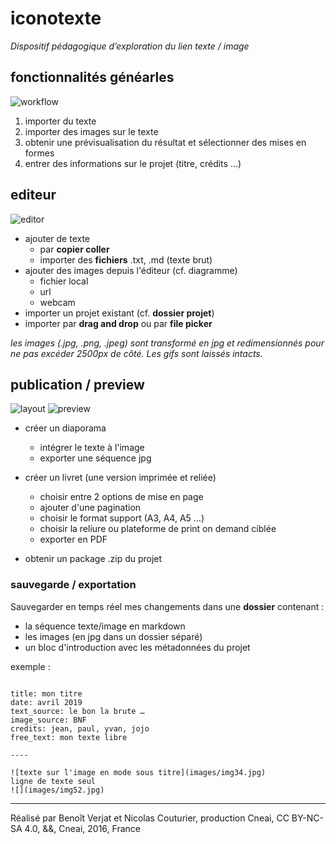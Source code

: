 # iconotexte
*Dispositif pédagogique d’exploration du lien texte / image*


## fonctionnalités généarles
![workflow](https://docs.google.com/drawings/d/1DnGQKQQD9bKBrDW_nD3t1e6rezmi3iVaevDZ2Tb1ICI/pub?w=1487&amp;h=1080)

1. importer du texte
2. importer des images sur le texte
3. obtenir une prévisualisation du résultat et sélectionner des mises en formes
4. entrer des informations sur le projet (titre, crédits …)

## editeur

![editor](https://docs.google.com/drawings/d/1m0j2WogX8TcO5tFsxM4WA5Giu4KY-Km8_XMeXl8Lv_E/pub?w=1440&h=1080)

- ajouter de texte
  - par **copier coller**
  - importer des **fichiers** .txt, .md (texte brut)
- ajouter des images depuis l'éditeur (cf. diagramme)
  - fichier local
  - url
  - webcam
- importer un projet existant (cf. **dossier projet**)
- importer par **drag and drop** ou par **file picker**

*les images (.jpg, .png, .jpeg) sont transformé en jpg et redimensionnés pour ne pas excéder 2500px de côté.
Les gifs sont laissés intacts.*


## publication / preview
![layout](https://docs.google.com/drawings/d/1r_PIYdG4upb-EbJeBoTRgjTzeSvWhMGbAiCFakmTFFI/pub?w=1440&h=1080)
![preview](https://docs.google.com/drawings/d/1i9mxHdDs-fzYR27bPHUzNfkN_ByIbR9a4JYI89EenxI/pub?w=1440&h=1080)

- créer un diaporama
  - intégrer le texte à l'image
  - exporter une séquence jpg

- créer un livret (une version imprimée et reliée)
  - choisir entre 2 options de mise en page
  - ajouter d'une pagination
  - choisir le format support (A3, A4, A5 …)
  - choisir la reliure ou plateforme de print on demand ciblée
  - exporter en PDF

- obtenir un package .zip du projet

### sauvegarde / exportation

Sauvegarder en temps réel mes changements dans une **dossier** contenant :
- la séquence texte/image en markdown
- les images (en jpg dans un dossier séparé)
- un bloc d'introduction  avec les métadonnées du projet

exemple :
```

title: mon titre
date: avril 2019
text_source: le bon la brute …
image_source: BNF
credits: jean, paul, yvan, jojo
free_text: mon texte libre

----

![texte sur l'image en mode sous titre](images/img34.jpg)
ligne de texte seul
![](images/img52.jpg)
```

****
Réalisé par Benoît Verjat et Nicolas Couturier, production Cneai,
CC BY-NC-SA 4.0, &&, Cneai, 2016, France
